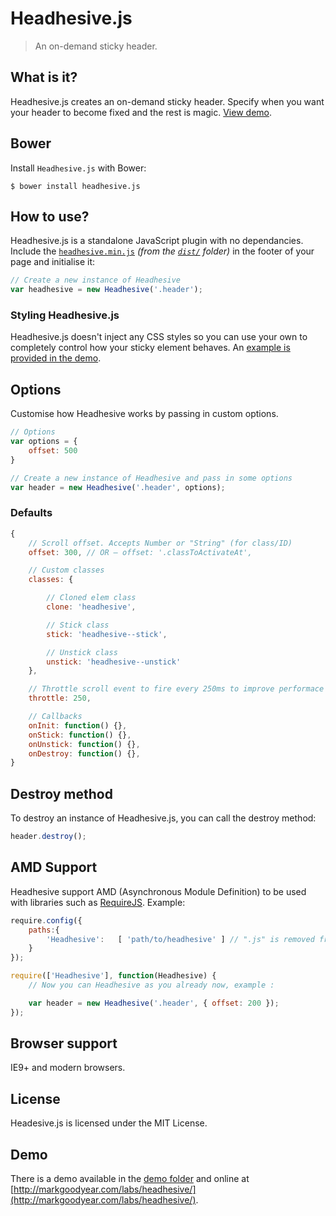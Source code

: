# Headhesive.js
> An on-demand sticky header.

## What is it?
Headhesive.js creates an on-demand sticky header. Specify when you want your header to become fixed and the rest is magic. [View demo](http://markgoodyear.com/labs/headhesive/).

## Bower
Install `Headhesive.js` with Bower:

```
$ bower install headhesive.js
```

## How to use?
Headhesive.js is a standalone JavaScript plugin with no dependancies. Include the [`headhesive.min.js`](dist/headhesive.min.js) *(from the [`dist/`](dist/) folder)* in the footer of your page and initialise it:

```javascript
// Create a new instance of Headhesive
var headhesive = new Headhesive('.header');
```

### Styling Headhesive.js
Headhesive.js doesn't inject any CSS styles so you can use your own to completely control how your sticky element behaves. An [example is provided in the demo](demo/css/headhesive.css).

## Options
Customise how Headhesive works by passing in custom options.

```javascript
// Options
var options = {
    offset: 500
}

// Create a new instance of Headhesive and pass in some options
var header = new Headhesive('.header', options);
```

### Defaults

```javascript
{
    // Scroll offset. Accepts Number or "String" (for class/ID)
    offset: 300, // OR — offset: '.classToActivateAt',

    // Custom classes
    classes: {

        // Cloned elem class
        clone: 'headhesive',

        // Stick class
        stick: 'headhesive--stick',

        // Unstick class
        unstick: 'headhesive--unstick'
    },

    // Throttle scroll event to fire every 250ms to improve performace
    throttle: 250,

    // Callbacks
    onInit: function() {},
    onStick: function() {},
    onUnstick: function() {},
    onDestroy: function() {},
}
```

## Destroy method
To destroy an instance of Headhesive.js, you can call the destroy method:

```javascript
header.destroy();
```

## AMD Support
Headhesive support AMD (Asynchronous Module Definition) to be used with libraries 
such as [RequireJS](http://requirejs.org/). Example:

```javascript
require.config({
    paths:{
        'Headhesive':   [ 'path/to/headhesive' ] // ".js" is removed from the filename
    }
});

require(['Headhesive'], function(Headhesive) {
    // Now you can Headhesive as you already now, example :

    var header = new Headhesive('.header', { offset: 200 });
});
```


## Browser support
IE9+ and modern browsers.

## License
Headesive.js is licensed under the MIT License.

## Demo
There is a demo available in the [demo folder](demo/) and online at [http://markgoodyear.com/labs/headhesive/](http://markgoodyear.com/labs/headhesive/).
